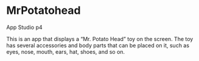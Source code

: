 # MrPotatohead
App Studio p4

This is an app that displays a “Mr. Potato Head” toy on the screen. 
The toy has several accessories and body parts that can be placed on it, 
such as eyes, nose, mouth, ears, hat, shoes, and so on.
